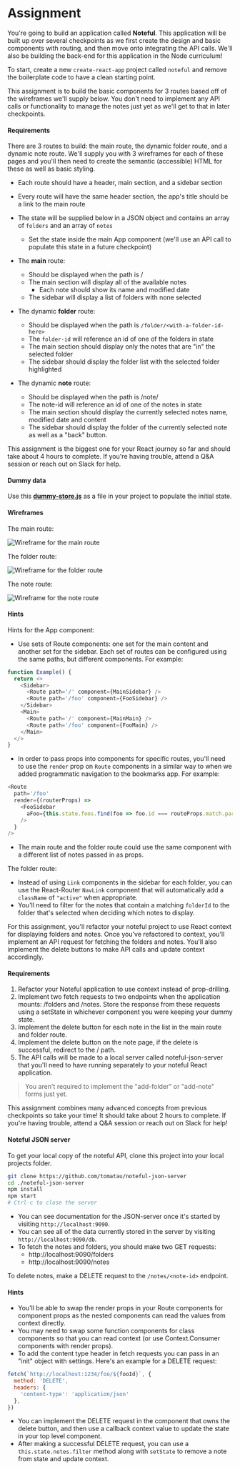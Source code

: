# Assignment
You're going to build an application called **Noteful**. This application will be built up over several checkpoints as we first create the design and basic components with routing, and then move onto integrating the API calls. We'll also be building the back-end for this application in the Node curriculum!

To start, create a new `create-react-app` project called `noteful` and remove the boilerplate code to have a clean starting point.

This assignment is to build the basic components for 3 routes based off of the wireframes we'll supply below. You don't need to implement any API calls or functionality to manage the notes just yet as we'll get to that in later checkpoints.

#### Requirements

There are 3 routes to build: the main route, the dynamic folder route, and a dynamic note route. We'll supply you with 3 wireframes for each of these pages and you'll then need to create the semantic (accessible) HTML for these as well as basic styling.

- Each route should have a header, main section, and a sidebar section

- Every route will have the same header section, the app's title should be a link to the main route

- The state will be supplied below in a JSON object and contains an array of `folders` and an array of `notes`

    - Set the state inside the main App component (we'll use an API call to populate this state in a future checkpoint)

- The **main** route:

    - Should be displayed when the path is /
    - The main section will display all of the available notes
        - Each note should show its name and modified date
    - The sidebar will display a list of folders with none selected

- The dynamic **folder** route:

    - Should be displayed when the path is `/folder/<with-a-folder-id-here>`
    - The `folder-id` will reference an id of one of the folders in state
    - The main section should display only the notes that are "in" the selected folder
    - The sidebar should display the folder list with the selected folder highlighted

- The dynamic **note** route:

    - Should be displayed when the path is /note/<with-a-note-id-here>
    - The note-id will reference an id of one of the notes in state
    - The main section should display the currently selected notes name, modified date and content
    - The sidebar should display the folder of the currently selected note as well as a "back" button.

This assignment is the biggest one for your React journey so far and should take about 4 hours to complete. If you're having trouble, attend a Q&A session or reach out on Slack for help.

#### Dummy data

Use this **[dummy-store.js](https://gist.github.com/tomatau/a1686a9af624dd39f753de8ce90fd345)** as a file in your project to populate the initial state.

#### Wireframes

The main route:

![Wireframe for the main route](readme/p1.jpg)

The folder route:

![Wireframe for the folder route](readme/p2.jpg)

The note route:

![Wireframe for the note route](readme/p3.jpg)

#### Hints

Hints for the App component:

- Use sets of Route components: one set for the main content and another set for the sidebar. Each set of routes can be configured using the same paths, but different components. For example:
```javascript
function Example() {
  return <>
    <Sidebar>
      <Route path='/' component={MainSidebar} />
      <Route path='/foo' component={FooSidebar} />
    </Sidebar>
    <Main>
      <Route path='/' component={MainMain} />
      <Route path='/foo' component={FooMain} />
    </Main>
  </>
}
```

- In order to pass props into components for specific routes, you'll need to use the `render` prop on `Route` components in a similar way to when we added programmatic navigation to the bookmarks app. For example:
```javascript
<Route
  path='/foo'
  render={(routerProps) =>
    <FooSidebar
      aFoo={this.state.foos.find(foo => foo.id === routeProps.match.params.foodId)}
    />
  }
/>
```

- The main route and the folder route could use the same component with a different list of notes passed in as props.

The folder route:

- Instead of using `Link` components in the sidebar for each folder, you can use the React-Router `NavLink` component that will automatically add a `className` of `"active"` when appropriate.
- You'll need to filter for the notes that contain a matching `folderId` to the folder that's selected when deciding which notes to display.



For this assignment, you'll refactor your noteful project to use React context for displaying folders and notes. Once you've refactored to context, you'll implement an API request for fetching the folders and notes. You'll also implement the delete buttons to make API calls and update context accordingly.

#### Requirements

1. Refactor your Noteful application to use context instead of prop-drilling.
2. Implement two fetch requests to two endpoints when the application mounts: /folders and /notes. Store the response from these requests using a setState in whichever component you were keeping your dummy state.
3. Implement the delete button for each note in the list in the main route and folder route.
4. Implement the delete button on the note page, if the delete is successful, redirect to the / path.
5. The API calls will be made to a local server called noteful-json-server that you'll need to have running separately to your noteful React application.
> You aren't required to implement the "add-folder" or "add-note" forms just yet.

This assignment combines many advanced concepts from previous checkpoints so take your time! It should take about 2 hours to complete. If you're having trouble, attend a Q&A session or reach out on Slack for help!

#### Noteful JSON server

To get your local copy of the noteful API, clone this project into your local projects folder.
```bash
git clone https://github.com/tomatau/noteful-json-server
cd ./noteful-json-server
npm install
npm start
# Ctrl-c to close the server
```
- You can see documentation for the JSON-server once it's started by visiting `http://localhost:9090`.
- You can see all of the data currently stored in the server by visiting `http://localhost:9090/db`.
- To fetch the notes and folders, you should make two GET requests:
    - http://localhost:9090/folders
    - http://localhost:9090/notes

To delete notes, make a DELETE request to the `/notes/<note-id>` endpoint.

#### Hints

- You'll be able to swap the render props in your Route components for component props as the nested components can read the values from context directly.
- You may need to swap some function components for class components so that you can read context (or use Context.Consumer components with render props).
- To add the content type header in fetch requests you can pass in an "init" object with settings. Here's an example for a DELETE request:
```javascript
fetch(`http://localhost:1234/foo/${fooId}`, {
  method: 'DELETE',
  headers: {
    'content-type': 'application/json'
  },
})
```
- You can implement the DELETE request in the component that owns the delete button, and then use a callback context value to update the state in your top level component.
- After making a successful DELETE request, you can use a `this.state.notes.filter` method along with `setState` to remove a note from state and update context.
